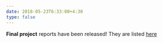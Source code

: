 ```yaml
---
date: 2018-05-23T6:33:00+4:30
type: false
---
```

**Final project** reports have been released! They are listed [here](http://google.com/)